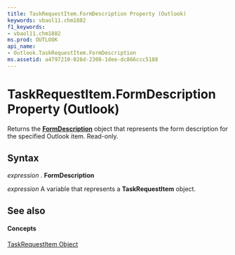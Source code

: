```yaml
---
title: TaskRequestItem.FormDescription Property (Outlook)
keywords: vbaol11.chm1882
f1_keywords:
- vbaol11.chm1882
ms.prod: OUTLOOK
api_name:
- Outlook.TaskRequestItem.FormDescription
ms.assetid: a4797210-026d-2308-1dee-dc866ccc5188
---
```



# TaskRequestItem.FormDescription Property (Outlook)

Returns the  **[FormDescription](formdescription-object-outlook.md)** object that represents the form description for the specified Outlook item. Read-only.


## Syntax

 _expression_ . **FormDescription**

 _expression_ A variable that represents a **TaskRequestItem** object.


## See also


#### Concepts


[TaskRequestItem Object](taskrequestitem-object-outlook.md)


